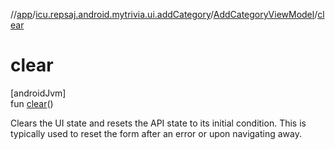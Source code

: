 //[app](../../../index.md)/[icu.repsaj.android.mytrivia.ui.addCategory](../index.md)/[AddCategoryViewModel](index.md)/[clear](clear.md)

# clear

[androidJvm]\
fun [clear](clear.md)()

Clears the UI state and resets the API state to its initial condition. This is typically used to
reset the form after an error or upon navigating away.
